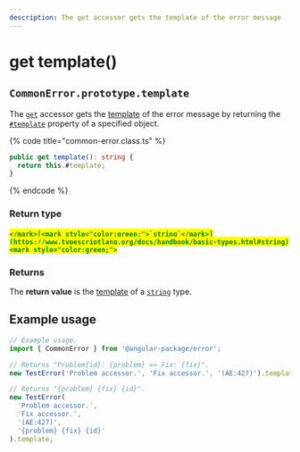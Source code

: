 ```yaml
---
description: The get accessor gets the template of the error message
---
```


# get template()

## `CommonError.prototype.template`

The [`get`](https://developer.mozilla.org/en-US/docs/Web/JavaScript/Reference/Functions/get) accessor gets the [template](../../getting-started/basic-concepts.md#template) of the error message by returning the [`#template`](../properties/template.md) property of a specified object.

{% code title="common-error.class.ts" %}
```typescript
public get template(): string {
  return this.#template;
}
```
{% endcode %}

### Return type

#### <mark style="color:green;">``</mark>[<mark style="color:green;">`string`</mark>](https://www.typescriptlang.org/docs/handbook/basic-types.html#string)<mark style="color:green;">``</mark>

### Returns

The **return value** is the [template](../../getting-started/basic-concepts.md#template) of a [`string`](https://developer.mozilla.org/en-US/docs/Web/JavaScript/Reference/Global\_Objects/String) type.

## Example usage

```typescript
// Example usage.
import { CommonError } from '@angular-package/error';

// Returns "Problem{id}: {problem} => Fix: {fix}".
new TestError('Problem accessor.', 'Fix accessor.', '(AE:427)').template;

// Returns "{problem} {fix} {id}".
new TestError(
  'Problem accessor.',
  'Fix accessor.',
  '(AE:427)',
  '{problem} {fix} {id}'
).template;
```
